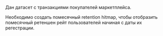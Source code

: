 Дан датасет с транзакциями покупателей маркетплейса.

Необходимо создать помесячный retention hitmap, чтобы отобразить помесячный ретеншен рейт пользователей начиная с даты их регестрации.
